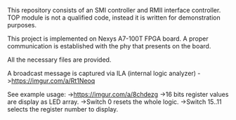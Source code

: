 This repository consists of an SMI controller and RMII interface controller.
TOP module is not a qualified code, instead it is written for demonstration purposes.

This project is implemented on Nexys A7-100T FPGA board. A proper communication is established with the phy that presents on the board.


All the necessary files are provided.

A broadcast message is captured via ILA (internal logic analyzer)
->https://imgur.com/a/Rt1Neoq

See example usage:
->https://imgur.com/a/8chdezg
->16 bits register values are display as LED array.
->Switch 0 resets the whole logic.
->Switch 15..11 selects the register number to display.
